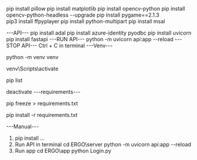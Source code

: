 pip install pillow
pip install matplotlib
pip install opencv-python
pip install opencv-python-headless --upgrade
pip install pygame==2.1.3  
pip3 install ffpyplayer
pip install python-multipart
pip install msal

---API---
pip install adal
pip install azure-identity pyodbc
pip install uvicorn
pip install fastapi
---RUN API---
python -m uvicorn api:app --reload
---STOP API---
Ctrl + C in terminal
---Venv---
<!-- เข้าสู่โหมด venv เพื่อคำสั่ง pip install จะติดตั้ง package ลงใน venv แทนที่จะลงใน Python หลักของเครื่อง -->
<!-- สร้าง -->
python -m venv venv
<!-- เข้า -->
venv\Scripts\activate
<!-- ตรวจสอบแพ็กเกจที่ติดติ้ง -->
pip list
<!-- ออก -->
deactivate
---requirements---
<!-- อัพเดตว่า pip อะไรไปบ้างใน venv -->
pip freeze > requirements.txt
<!-- ติดตั้งทุก pip install -->
pip install -r requirements.txt

---Manual---
1. pip install ...
2. Run API in terminal
cd ERGO\server
python -m uvicorn api:app --reload
3. Run app
cd ERGO\app
python Login.py